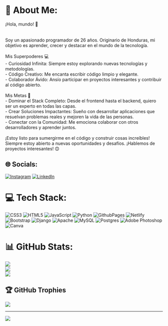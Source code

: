# 💫 About Me:
¡Hola, mundo! 👋<br><br><br>Soy un apasionado programador de 26 años. Originario de Honduras, mi objetivo es aprender, crecer y destacar en el mundo de la tecnología.<br><br>Mis Superpoderes 💻<br>- Curiosidad Infinita: Siempre estoy explorando nuevas tecnologías y metodologías.<br>- Código Creativo: Me encanta escribir código limpio y elegante.<br>- Colaborador Ávido: Ansío participar en proyectos interesantes y contribuir al código abierto.<br><br>Mis Metas 🚀<br>- Dominar el Stack Completo: Desde el frontend hasta el backend, quiero ser un experto en todas las capas.<br>- Crear Soluciones Impactantes: Sueño con desarrollar aplicaciones que resuelvan problemas reales y mejoren la vida de las personas.<br>- Conectar con la Comunidad: Me emociona colaborar con otros desarrolladores y aprender juntos.<br><br>¡Estoy listo para sumergirme en el código y construir cosas increíbles! Siempre estoy abierto a nuevas oportunidades y desafíos. ¡Hablemos de proyectos interesantes! 😊


## 🌐 Socials:
[![Instagram](https://img.shields.io/badge/Instagram-%23E4405F.svg?logo=Instagram&logoColor=white)](https://instagram.com/https://www.instagram.com/dear_cruz/) [![LinkedIn](https://img.shields.io/badge/LinkedIn-%230077B5.svg?logo=linkedin&logoColor=white)](https://linkedin.com/in/https://www.linkedin.com/in/fromthecross/) 

# 💻 Tech Stack:
![CSS3](https://img.shields.io/badge/css3-%231572B6.svg?style=for-the-badge&logo=css3&logoColor=white) ![HTML5](https://img.shields.io/badge/html5-%23E34F26.svg?style=for-the-badge&logo=html5&logoColor=white) ![JavaScript](https://img.shields.io/badge/javascript-%23323330.svg?style=for-the-badge&logo=javascript&logoColor=%23F7DF1E) ![Python](https://img.shields.io/badge/python-3670A0?style=for-the-badge&logo=python&logoColor=ffdd54) ![GithubPages](https://img.shields.io/badge/github%20pages-121013?style=for-the-badge&logo=github&logoColor=white) ![Netlify](https://img.shields.io/badge/netlify-%23000000.svg?style=for-the-badge&logo=netlify&logoColor=#00C7B7) ![Bootstrap](https://img.shields.io/badge/bootstrap-%238511FA.svg?style=for-the-badge&logo=bootstrap&logoColor=white) ![Django](https://img.shields.io/badge/django-%23092E20.svg?style=for-the-badge&logo=django&logoColor=white) ![Apache](https://img.shields.io/badge/apache-%23D42029.svg?style=for-the-badge&logo=apache&logoColor=white) ![MySQL](https://img.shields.io/badge/mysql-%2300000f.svg?style=for-the-badge&logo=mysql&logoColor=white) ![Postgres](https://img.shields.io/badge/postgres-%23316192.svg?style=for-the-badge&logo=postgresql&logoColor=white) ![Adobe Photoshop](https://img.shields.io/badge/adobe%20photoshop-%2331A8FF.svg?style=for-the-badge&logo=adobe%20photoshop&logoColor=white) ![Canva](https://img.shields.io/badge/Canva-%2300C4CC.svg?style=for-the-badge&logo=Canva&logoColor=white)
# 📊 GitHub Stats:
![](https://github-readme-stats.vercel.app/api?username=fromthecross&theme=synthwave&hide_border=false&include_all_commits=false&count_private=false)<br/>
![](https://github-readme-streak-stats.herokuapp.com/?user=fromthecross&theme=synthwave&hide_border=false)<br/>
![](https://github-readme-stats.vercel.app/api/top-langs/?username=fromthecross&theme=synthwave&hide_border=false&include_all_commits=false&count_private=false&layout=compact)

## 🏆 GitHub Trophies
![](https://github-profile-trophy.vercel.app/?username=fromthecross&theme=buddhism&no-frame=true&no-bg=true&margin-w=4)

---
[![](https://visitcount.itsvg.in/api?id=fromthecross&icon=0&color=0)](https://visitcount.itsvg.in)

<!-- Proudly created with GPRM ( https://gprm.itsvg.in ) -->
